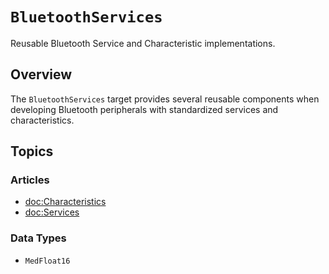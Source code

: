 # ``BluetoothServices``

Reusable Bluetooth Service and Characteristic implementations.

<!--
#
# This source file is part of the Stanford Spezi open source project
#
# SPDX-FileCopyrightText: 2024 Stanford University and the project authors (see CONTRIBUTORS.md)
#
# SPDX-License-Identifier: MIT
#
-->

## Overview

The `BluetoothServices` target provides several reusable components when developing Bluetooth peripherals
with standardized services and characteristics.

## Topics

### Articles

- <doc:Characteristics>
- <doc:Services>

### Data Types

- ``MedFloat16``

